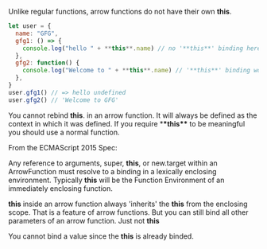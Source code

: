 Unlike regular functions, arrow functions do not have their own **this**.

```js
let user = {
  name: "GFG",
  gfg1: () => {
    console.log("hello " + **this**.name) // no '**this**' binding here
  },
  gfg2: function() {
    console.log("Welcome to " + **this**.name) // '**this**' binding works here
  },
}
user.gfg1() // => hello undefined
user.gfg2() // 'Welcome to GFG'
```

You cannot rebind **this**. in an arrow function. It will always be defined as the context in which it was defined. If you require \***\*this\*\*** to be meaningful you should use a normal function.

From the ECMAScript 2015 Spec:

Any reference to arguments, super, **this**, or new.target within an ArrowFunction must resolve to a binding in a lexically enclosing environment. Typically **this** will be the Function Environment of an immediately enclosing function.

**this** inside an arrow function always 'inherits' the **this** from the enclosing scope. That is a feature of arrow functions. But you can still bind all other parameters of an arrow function. Just not **this**

You cannot bind a value since the **this** is already binded.
